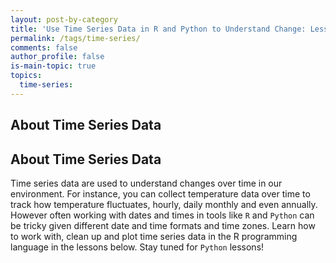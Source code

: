 ```yaml
---
layout: post-by-category
title: 'Use Time Series Data in R and Python to Understand Change: Lessons'
permalink: /tags/time-series/
comments: false
author_profile: false
is-main-topic: true
topics:
  time-series:
---
```


<div class='tag-landing-intro notice--success' markdown="1">

## About Time Series Data

## About Time Series Data

Time series data are used to understand changes over time in our environment.
For instance, you can collect temperature data over time to track how
temperature fluctuates, hourly, daily monthly and even annually. However often
working with dates and times in tools like `R` and `Python` can be tricky given
different date and time formats and time zones. Learn how to work with, clean
up and plot time series data in the R programming language in the lessons below.
Stay tuned for `Python` lessons!
</div>
